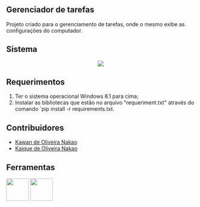 ## Gerenciador de tarefas
Projeto criado para o gerenciamento de tarefas, onde o mesmo exibe as configurações do computador. 
## Sistema 
<center>
<img src="https://i.imgur.com/iRp02ud.png" />
</center>

## Requerimentos
1.  Ter o sistema operacional Windows 8.1 para cima;
2. Instalar as bibliotecas que estão no arquivo "requeriment.txt" através do comando `pip install -r requirements.txt.
## Contribuidores
- [Kawan de Oliveira Nakao](https://github.com/Nakaoo)
- [Kaique de Oliveira Nakao](https://github.com/Kaiquenakao)

## Ferramentas
<p float="left">
<img src="https://cdn.jsdelivr.net/gh/devicons/devicon/icons/python/python-original-wordmark.svg" width="60" heigth="60" />
 <img src="https://cdn.jsdelivr.net/gh/devicons/devicon/icons/trello/trello-plain-wordmark.svg" width="60" heigth="60"/>
 </p>
